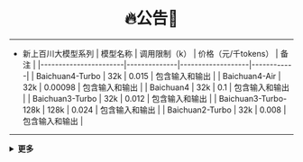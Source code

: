 <h1 align = "center">🔥公告🚀</h1>

---
- 新上百川大模型系列
| 模型名称                | 调用限制（k） | 价格（元/千tokens） | 备注         |
|-----------------------|--------------|-------------------|------------|
| Baichuan4-Turbo        | 32k         | 0.015            | 包含输入和输出 |
| Baichuan4-Air         | 32k         | 0.00098          | 包含输入和输出 |
| Baichuan4             | 32k         | 0.1              | 包含输入和输出 |
| Baichuan3-Turbo       | 32k         | 0.012            | 包含输入和输出 |
| Baichuan3-Turbo-128k  | 128k        | 0.024            | 包含输入和输出 |
| Baichuan2-Turbo       | 32k         | 0.008            | 包含输入和输出 |
---

<details markdown="1">
  <summary><b>更多</b></summary>
定制化项目可联系企业客服
</details>


